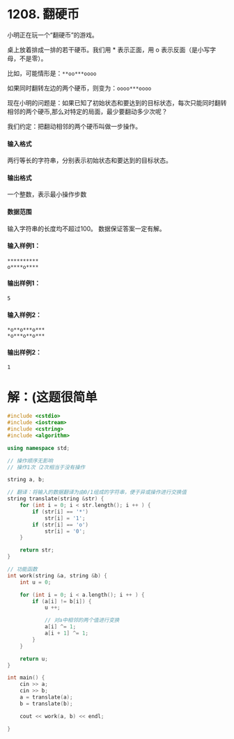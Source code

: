 # 1208. 翻硬币

小明正在玩一个“翻硬币”的游戏。

桌上放着排成一排的若干硬币。我们用 * 表示正面，用 o 表示反面（是小写字母，不是零）。

比如，可能情形是：`**oo***oooo`

如果同时翻转左边的两个硬币，则变为：`oooo***oooo`

现在小明的问题是：如果已知了初始状态和要达到的目标状态，每次只能同时翻转相邻的两个硬币,那么对特定的局面，最少要翻动多少次呢？

我们约定：把翻动相邻的两个硬币叫做一步操作。

#### 输入格式

两行等长的字符串，分别表示初始状态和要达到的目标状态。

#### 输出格式

一个整数，表示最小操作步数

#### 数据范围

输入字符串的长度均不超过100。
数据保证答案一定有解。

#### 输入样例1：

```
**********
o****o****
```

#### 输出样例1：

```
5
```

#### 输入样例2：

```
*o**o***o***
*o***o**o***
```

#### 输出样例2：

```
1
```
# 解：(这题很简单
```c++
#include <cstdio>
#include <iostream>
#include <cstring>
#include <algorithm>

using namespace std;

// 操作顺序无影响
// 操作1次（2次相当于没有操作

string a, b;

// 翻译：将输入的数据翻译为由0/1组成的字符串，便于异或操作进行交换值
string translate(string &str) {
	for (int i = 0; i < str.length(); i ++ ) {
		if (str[i] == '*')
			str[i] = '1';
		if (str[i] == 'o')
			str[i] = '0';
	}

	return str;
}

// 功能函数
int work(string &a, string &b) {
	int u = 0;

	for (int i = 0; i < a.length(); i ++ ) {
		if (a[i] != b[i]) {
			u ++;

			// 对a中相邻的两个值进行变换
			a[i] ^= 1;
			a[i + 1] ^= 1;
		}
	}

	return u;
}

int main() {
	cin >> a;
	cin >> b;
	a = translate(a);
	b = translate(b);

	cout << work(a, b) << endl;

}
```